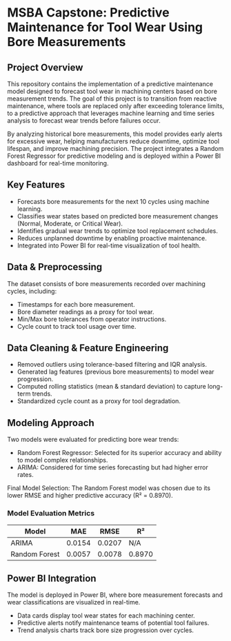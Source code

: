 # MSBA Capstone: Predictive Maintenance for Tool Wear Using Bore Measurements

## Project Overview
This repository contains the implementation of a predictive maintenance model designed to forecast tool wear in machining centers based on bore measurement trends. The goal of this project is to transition from reactive maintenance, where tools are replaced only after exceeding tolerance limits, to a predictive approach that leverages machine learning and time series analysis to forecast wear trends before failures occur.

By analyzing historical bore measurements, this model provides early alerts for excessive wear, helping manufacturers reduce downtime, optimize tool lifespan, and improve machining precision. The project integrates a Random Forest Regressor for predictive modeling and is deployed within a Power BI dashboard for real-time monitoring.

## Key Features
* Forecasts bore measurements for the next 10 cycles using machine learning.  
*  Classifies wear states based on predicted bore measurement changes (Normal, Moderate, or Critical Wear).  
*  Identifies gradual wear trends to optimize tool replacement schedules.  
*  Reduces unplanned downtime by enabling proactive maintenance.  
*  Integrated into Power BI for real-time visualization of tool health.  

## Data & Preprocessing
The dataset consists of bore measurements recorded over machining cycles, including:  
  
* Timestamps for each bore measurement.  
* Bore diameter readings as a proxy for tool wear.  
* Min/Max bore tolerances from operator instructions.  
* Cycle count to track tool usage over time.  

## Data Cleaning & Feature Engineering
* Removed outliers using tolerance-based filtering and IQR analysis.  
* Generated lag features (previous bore measurements) to model wear progression.  
* Computed rolling statistics (mean & standard deviation) to capture long-term trends.  
* Standardized cycle count as a proxy for tool degradation.  

## Modeling Approach
Two models were evaluated for predicting bore wear trends:  
  
* Random Forest Regressor: Selected for its superior accuracy and ability to model complex relationships.  
* ARIMA: Considered for time series forecasting but had higher error rates.  

Final Model Selection: The Random Forest model was chosen due to its lower RMSE and higher predictive accuracy (R² = 0.8970).  

### Model Evaluation Metrics

| Model         | MAE    | RMSE   | R²    |
|--------------|--------|--------|------|
| ARIMA       | 0.0154 | 0.0207 | N/A  |
| Random Forest | 0.0057 | 0.0078 | 0.8970 |
 

## Power BI Integration  
The model is deployed in Power BI, where bore measurement forecasts and wear classifications are visualized in real-time.  

* Data cards display tool wear states for each machining center.  
* Predictive alerts notify maintenance teams of potential tool failures.  
* Trend analysis charts track bore size progression over cycles.  